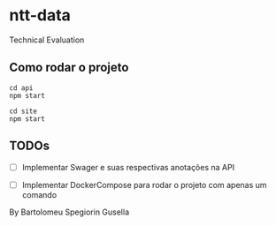# ntt-data
Technical Evaluation

## Como rodar o projeto

```
cd api
npm start
```

```
cd site
npm start
```

## TODOs
- [ ] Implementar Swager e suas respectivas anotações na API
- [ ] Implementar DockerCompose para rodar o projeto com apenas um comando


By Bartolomeu Spegiorin Gusella

